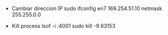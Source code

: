 - Cambiar direccion IP
  sudo ifconfig en7 169.254.51.10 netmask 255.255.0.0


- Kill process
lsof -i :4001
sudo kill -9 63153   
